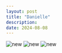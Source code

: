 ```yaml
---
layout: post
title: "Danielle"
description: 
date: 2024-08-08
---
```

![new](https://newjeans.kr/imgs/supernatural/photo/NJ_Supernatural_74.jpg)
![new](https://newjeans.kr/imgs/supernatural/photo/NJ_Supernatural_77.jpg)
![new](https://newjeans.kr/imgs/supernatural/photo/NJ_Supernatural_90.jpg)